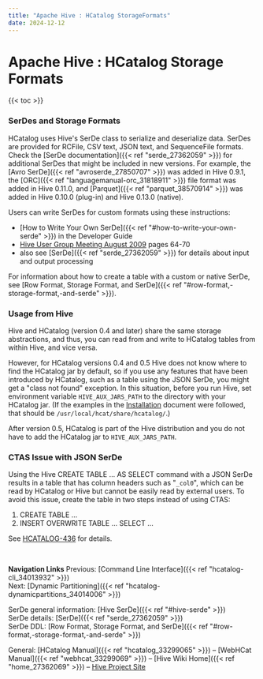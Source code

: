 ```yaml
---
title: "Apache Hive : HCatalog StorageFormats"
date: 2024-12-12
---
```


# Apache Hive : HCatalog Storage Formats

{{< toc >}}

### SerDes and Storage Formats

HCatalog uses Hive's SerDe class to serialize and deserialize data. SerDes are provided for RCFile, CSV text, JSON text, and SequenceFile formats. Check the [SerDe documentation]({{< ref "serde_27362059" >}}) for additional SerDes that might be included in new versions. For example, the [Avro SerDe]({{< ref "avroserde_27850707" >}}) was added in Hive 0.9.1, the [ORC]({{< ref "languagemanual-orc_31818911" >}}) file format was added in Hive 0.11.0, and [Parquet]({{< ref "parquet_38570914" >}}) was added in Hive 0.10.0 (plug-in) and Hive 0.13.0 (native).

Users can write SerDes for custom formats using these instructions:

* [How to Write Your Own SerDe]({{< ref "#how-to-write-your-own-serde" >}}) in the Developer Guide
* [Hive User Group Meeting August 2009](http://www.slideshare.net/ragho/hive-user-meeting-august-2009-facebook) pages 64-70
* also see [SerDe]({{< ref "serde_27362059" >}}) for details about input and output processing

For information about how to create a table with a custom or native SerDe, see [Row Format, Storage Format, and SerDe]({{< ref "#row-format,-storage-format,-and-serde" >}}).

### Usage from Hive

Hive and HCatalog (version 0.4 and later) share the same storage abstractions, and thus, you can read from and write to HCatalog tables from within Hive, and vice versa.

However, for HCatalog versions 0.4 and 0.5 Hive does not know where to find the HCatalog jar by default, so if you use any features that have been introduced by HCatalog, such as a table using the JSON SerDe, you might get a "class not found" exception. In this situation, before you run Hive, set environment variable `HIVE_AUX_JARS_PATH` to the directory with your HCatalog jar. (If the examples in the [Installation](http://hive.apache.org/docs/hcat_r0.5.0/install.html) document were followed, that should be `/usr/local/hcat/share/hcatalog/`.)

After version 0.5, HCatalog is part of the Hive distribution and you do not have to add the HCatalog jar to `HIVE_AUX_JARS_PATH`.

### CTAS Issue with JSON SerDe

Using the Hive CREATE TABLE ... AS SELECT command with a JSON SerDe results in a table that has column headers such as "`_col0`", which can be read by HCatalog or Hive but cannot be easily read by external users. To avoid this issue, create the table in two steps instead of using CTAS:

1. CREATE TABLE ...
2. INSERT OVERWRITE TABLE ... SELECT ...

See [HCATALOG-436](https://issues.apache.org/jira/browse/HCATALOG-436) for details.

 

**Navigation Links**
Previous: [Command Line Interface]({{< ref "hcatalog-cli_34013932" >}})  
 Next: [Dynamic Partitioning]({{< ref "hcatalog-dynamicpartitions_34014006" >}})

SerDe general information: [Hive SerDe]({{< ref "#hive-serde" >}})  
 SerDe details: [SerDe]({{< ref "serde_27362059" >}})  
 SerDe DDL: [Row Format, Storage Format, and SerDe]({{< ref "#row-format,-storage-format,-and-serde" >}})

General: [HCatalog Manual]({{< ref "hcatalog_33299065" >}}) – [WebHCat Manual]({{< ref "webhcat_33299069" >}}) – [Hive Wiki Home]({{< ref "home_27362069" >}}) – [Hive Project Site](http://hive.apache.org/)

 

 

